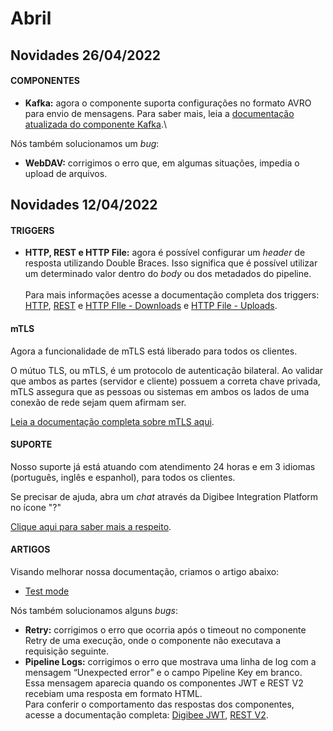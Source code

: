 # Abril

## Novidades 26/04/2022

#### **COMPONENTES**

* **Kafka:** agora o componente suporta configurações no formato AVRO para envio de mensagens. Para saber mais, leia a [documentação atualizada do componente Kafka](../../components/queues-and-messaging/kafka.md).\\

Nós também solucionamos um _bug_:

* **WebDAV:** corrigimos o erro que, em algumas situações, impedia o upload de arquivos.

## Novidades 12/04/2022

#### **TRIGGERS**

* **HTTP, REST e HTTP File:** agora é possível configurar um _header_ de resposta utilizando Double Braces. Isso significa que é possível utilizar um determinado valor dentro do _body_ ou dos metadados do pipeline.\
  \
  Para mais informações acesse a documentação completa dos triggers: [HTTP](../../components/triggers/http-trigger.md), [REST](../../components/triggers/rest-trigger.md) e [HTTP FIle - Downloads](../../components/triggers/http-file-trigger/http-file-trigger-downloads.md) e [HTTP File - Uploads](../../components/triggers/http-file-trigger/http-file-trigger-uploads.md).

#### **mTLS**

Agora a funcionalidade de mTLS está liberado para todos os clientes.

O mútuo TLS, ou mTLS, é um protocolo de autenticação bilateral. Ao validar que ambos as partes (servidor e cliente) possuem a correta chave privada, mTLS assegura que as pessoas ou sistemas em ambos os lados de uma conexão de rede sejam quem afirmam ser.

[Leia a documentação completa sobre mTLS aqui](../../components/triggers/triggers-settings/mtls.md).

#### **SUPORTE**

Nosso suporte já está atuando com atendimento 24 horas e em 3 idiomas (português, inglês e espanhol), para todos os clientes.

Se precisar de ajuda, abra um _chat_ através da Digibee Integration Platform no ícone "?"

[Clique aqui para saber mais a respeito](../../general/digibee-customer-support/).

#### **ARTIGOS**

Visando melhorar nossa documentação, criamos o artigo abaixo:

* [Test mode](broken-reference)

Nós também solucionamos alguns _bugs_:

* **Retry:** corrigimos o erro que ocorria após o timeout no componente Retry de uma execução, onde o componente não executava a requisição seguinte.
* **Pipeline Logs:** corrigimos o erro que mostrava uma linha de log com a mensagem “Unexpected error” e o campo Pipeline Key em branco.\
  Essa mensagem aparecia quando os componentes JWT e REST V2 recebiam uma resposta em formato HTML.\
  Para conferir o comportamento das respostas dos componentes, acesse a documentação completa: [Digibee JWT](../../components/security-components/digibee-jwt/), [REST V2](../../components/web-protocols/rest-v2.md).
